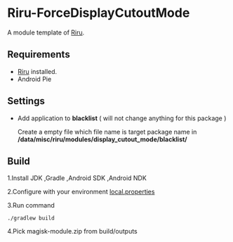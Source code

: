 # Riru-ForceDisplayCutoutMode

A module template of [Riru](https://github.com/RikkaApps/Riru).

## Requirements

* [Riru](https://github.com/RikkaApps/Riru) installed.
* Android Pie

## Settings

- Add application to **blacklist** ( will not change anything for this package )

  Create a empty file which file name is target package name in **/data/misc/riru/modules/display_cutout_mode/blacklist/**

## Build

  1.Install JDK ,Gradle ,Android SDK ,Android NDK

  2.Configure with your environment [local.properties](https://github.com/Kr328/RiruModuleTemplate/blob/master/local.properties)

  3.Run command 

``` Gradle 
./gradlew build
```
  4.Pick magisk-module.zip from build/outputs
